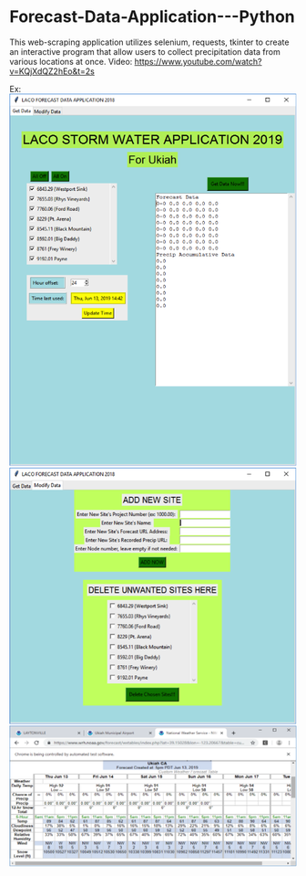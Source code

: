 # Forecast-Data-Application---Python
This web-scraping application utilizes selenium, requests, tkinter to create an interactive program that allow users to collect precipitation data from various locations at once.
Video: https://www.youtube.com/watch?v=KQjXdQZ2hEo&t=2s


Ex: 
![](images/fcd.png)
![](images/fcd2.png)
![](images/fcd3.png)
